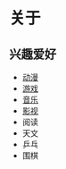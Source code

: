 # 关于

## 兴趣爱好
- [动漫](https://bgm.tv/anime/list/yhoauann/collect)
- [游戏](https://bgm.tv/game/list/yhoauann/collect)
- [音乐](https://open.spotify.com/user/31oyhgi5bwcsjevne7qenkm2gnuu) 
- [影视](https://www.douban.com/people/yhoauann)
- 阅读
- 天文
- 乒乓
- 围棋
